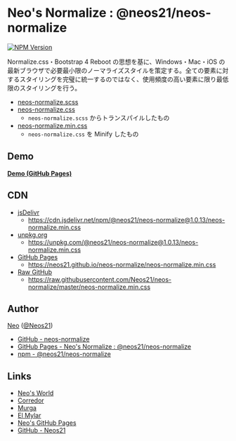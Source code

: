 # Neo's Normalize : @neos21/neos-normalize

[![NPM Version](https://img.shields.io/npm/v/@neos21/neos-normalize.svg)](https://www.npmjs.com/package/@neos21/neos-normalize)

Normalize.css・Bootstrap 4 Reboot の思想を基に、Windows・Mac・iOS の最新ブラウザで必要最小限のノーマライズスタイルを策定する。全ての要素に対するスタイリングを完璧に統一するのではなく、使用頻度の高い要素に限り最低限のスタイリングを行う。

- [neos-normalize.scss](https://neos21.github.io/neos-normalize/neos-normalize.scss)
- [neos-normalize.css](https://neos21.github.io/neos-normalize/neos-normalize.css)
  - `neos-normalize.scss` からトランスパイルしたもの
- [neos-normalize.min.css](https://neos21.github.io/neos-normalize/neos-normalize.min.css)
  - `neos-normalize.css` を Minify したもの


## Demo

__[Demo (GitHub Pages)](https://neos21.github.io/neos-normalize/)__


## CDN

- [jsDelivr](https://www.jsdelivr.com/package/npm/@neos21/neos-normalize)
  - <https://cdn.jsdelivr.net/npm/@neos21/neos-normalize@1.0.13/neos-normalize.min.css>
- [unpkg.org](https://unpkg.com/browse/@neos21/neos-normalize@1.0.13/)
  - <https://unpkg.com/@neos21/neos-normalize@1.0.13/neos-normalize.min.css>
- [GitHub Pages](https://neos21.github.io/neos-normalize/)
  - <https://neos21.github.io/neos-normalize/neos-normalize.min.css>
- [Raw GitHub](https://github.com/Neos21/neos-normalize)
  - <https://raw.githubusercontent.com/Neos21/neos-normalize/master/neos-normalize.min.css>


## Author

[Neo](http://neo.s21.xrea.com/) ([@Neos21](https://twitter.com/Neos21))

- [GitHub - neos-normalize](https://github.com/Neos21/neos-normalize)
- [GitHub Pages - Neo's Normalize : @neos21/neos-normalize](https://neos21.github.io/neos-normalize/)
- [npm - @neos21/neos-normalize](https://www.npmjs.com/package/@neos21/neos-normalize)


## Links

- [Neo's World](http://neo.s21.xrea.com/)
- [Corredor](http://neos21.hatenablog.com/)
- [Murga](http://neos21.hatenablog.jp/)
- [El Mylar](http://neos21.hateblo.jp/)
- [Neo's GitHub Pages](https://neos21.github.io/)
- [GitHub - Neos21](https://github.com/Neos21/)
